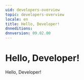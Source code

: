 ```yaml
---
uid: developers-overview
topic: developers-overview
locale: en
title: Hello, Developer!
dnneditions: 
dnnversion: 09.02.00
---
```


# Hello, Developer!

Hello, Developer!